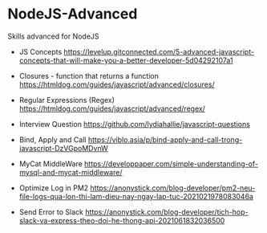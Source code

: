 # NodeJS-Advanced
Skills advanced for NodeJS

- JS Concepts
https://levelup.gitconnected.com/5-advanced-javascript-concepts-that-will-make-you-a-better-developer-5d04292107a1

- Closures - function that returns a function
https://htmldog.com/guides/javascript/advanced/closures/

- Regular Expressions (Regex)
https://htmldog.com/guides/javascript/advanced/regex/

- Interview Question
https://github.com/lydiahallie/javascript-questions 

- Bind, Apply and Call
https://viblo.asia/p/bind-apply-and-call-trong-javascript-DzVGpoMDvnW

- MyCat MiddleWare
https://developpaper.com/simple-understanding-of-mysql-and-mycat-middleware/

- Optimize Log in PM2
https://anonystick.com/blog-developer/pm2-neu-file-logs-qua-lon-thi-lam-dieu-nay-ngay-lap-tuc-2021021978083046a

- Send Error to Slack
https://anonystick.com/blog-developer/tich-hop-slack-va-express-theo-doi-he-thong-api-2021061832036500
